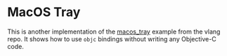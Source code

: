 # MacOS Tray

This is another implementation of the [macos_tray](https://github.com/vlang/v/tree/master/examples/macos_tray)
example from the vlang repo. It shows how to use `objc` bindings without writing any Objective-C code.

